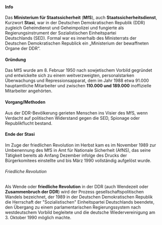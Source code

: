 #### Info
Das **Ministerium für Staatssicherheit** (**MfS**), auch **Staatssicherheitsdienst**, Kurzwort **Stasi**, war in der Deutschen Demokratischen Republik (DDR) zugleich Geheimdienst und Geheimpolizei und fungierte als Regierungsinstrument der Sozialistischen Einheitspartei Deutschlands (SED). 
Formal war es innerhalb des Ministerrats der Deutschen Demokratischen Republick ein „Ministerium der bewaffneten Organe der DDR“. 
#### Gründung
Das MfS wurde am 8. Februar 1950 nach sowjetischem Vorbild gegründet und entwickelte sich zu einem weitverzweigten, personalstarken Überwachungs und Repressionsapparat, dem im Jahr 1988 etwa 91.000 hauptamtliche Mitarbeiter und zwischen **110.000 und 189.000** inoffizielle Mitarbeiter angehörten.
#### Vorgang/Methoden
Aus der DDR-Bevölkerung gerieten Menschen ins Visier des MfS, wenn Verdacht auf politischen Widerstand gegen die SED, Spionage oder Republikflucht bestand.
#### Ende der Stasi
Im Zuge der friedlichen Revolution im Herbst kam es im November 1989 zur Umbenennung des MfS in Amt für Nationale Sicherheit (AfNS), das seine Tätigkeit bereits ab Anfang Dezember infolge des Drucks der Bürgerkomitees einstellte und bis März 1990 vollständig aufgelöst wurde.

###### Friedliche Revolution
Als Wende oder **friedliche Revolution** in der DDR (auch Wendezeit oder **Zusammenbruch der DDR**) wird der Prozess gesellschaftspolitischen Wandels bezeichnet, der 1989 in der Deutschen Demokratischen Republik die Herrschaft der "Sozialistischen" Einheitspartei Deutschlands beendete, den Übergang zu einem parlamentarischen Regierungssystem nach westdeutschem Vorbild begleitete und die deutsche Wiedervereinigung am 3. Oktober 1990 möglich machte.